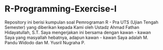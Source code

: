 # R-Programming-Exercise-I
Repository ini berisi kumpulan soal Pemrograman R - Pra UTS (Ujian Tengah Semester) yang diberikan kepada Kami oleh Ustadz Ahmad Fathan Hidayatullah, S.T.
Saya mengerjakan ini bersama dengan kawan - kawan Saya yang masyallah hebatnya, adapun kawan - kawan Saya adalah M. Pandu Widodo dan M. Yusril Nugraha P.
